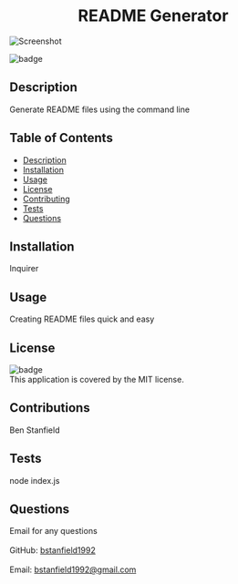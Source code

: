 
<h1 align="center">README Generator</h1>

![Screenshot](.screenshot/readmePrompt.png)

![badge](https://img.shields.io/badge/license-MIT-brightgreen)<br />
## Description
Generate README files using the command line
## Table of Contents
- [Description](#description)
- [Installation](#installation)
- [Usage](#usage)
- [License](#license)
- [Contributing](#contributing)
- [Tests](#tests)
- [Questions](#questions)
## Installation
Inquirer
## Usage
Creating README files quick and easy
## License
![badge](https://img.shields.io/badge/license-MIT-brightgreen)
<br />
This application is covered by the MIT license. 
## Contributions
Ben Stanfield
## Tests
node index.js
## Questions
Email for any questions<br />
<br />
GitHub: [bstanfield1992](https://github.com/bstanfield1992)<br />
<br />
Email: bstanfield1992@gmail.com<br /><br />
    
